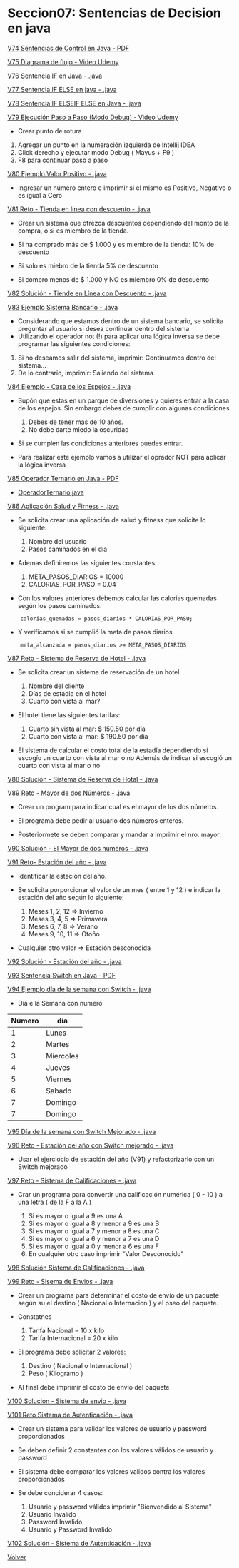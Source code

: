 # Seccion07: Sentencias de Decision en java

[V74 Sentencias de Control en Java - PDF](V74_Sentencias_de_Control_en_Java/06-01-00-SentenciasDecision-UJ.pdf)

[V75 Diagrama de flujo - Video Udemy](https://www.udemy.com/course/universidad-java-especialista-en-java-desde-cero-a-master/learn/lecture/44838409#overview)

[V76 Sentencia IF en Java - .java](V76_Sentencia_IF_en_Java/src/SentenciaIf.java)

[V77 Sentencia IF ELSE en java - .java](V77_Sentencia_IF_ELSE_en_Java/src/SentenciaIfElse.java)


[V78 Sentencia IF ELSEIF ELSE en Java - .java](V78_Sentencia_IF_ELSEIF_ELSE_en_Java/src/SentenciaElseIf.java)

[V79 Ejecución Paso a Paso (Modo Debug) - Video Udemy](https://www.udemy.com/course/universidad-java-especialista-en-java-desde-cero-a-master/learn/lecture/44838447#overview)
- Crear punto de rotura
 1. Agregar un punto en la numeración izquierda de Intellij IDEA
 2. Click derecho y ejecutar modo Debug ( Mayus + F9 )
 3. F8 para continuar paso a paso 


[V80 Ejemplo Valor Positivo - .java](V80_Ejemplo_Valor_Positivo/src/ValorPositivo.java)
- Ingresar un número entero e imprimir si el mismo es Positivo, Negativo 
    o es igual a Cero

[V81 Reto - Tienda en línea con descuento - .java](V81_Reto_Tienda_en_Linea_con_Descuento/src/TiendaEnLinea.java)
- Crear un sistema que ofrezca descuentos dependiendo del monto de la compra,
    o si es miembro de la tienda. 

- Si ha comprado más de $ 1.000 y es miembro de la tienda:
    10% de descuento

- Si solo es miebro de la tienda
    5% de descuento

- Si compro menos de $ 1.000 y NO es miembro
    0% de descuento


[V82 Solución - Tiende en Línea con Descuento - .java](V82_Solucion_Tienda_en_Linea_con_Descuento/src/TiendaEnLinea.java)

[V83 Ejemplo Sistema Bancario - .java](V83_Ejemplo_Sistema_Bancario/src/SistemaBancario.java)
- Considerando que estamos dentro de un sistema bancario, se
    solicita preguntar al usuario si desea continuar
    dentro del sistema
- Utilizando el operador not (!) para aplicar una lógica inversa
    se debe programar las siguientes condiciones: 
1. Si no deseamos salir del sistema, imprimir:
    Continuamos dentro del sistema...
2. De lo contrario, imprimir: 
    Saliendo del sistema


[V84 Ejemplo - Casa de los Espejos - .java](V84_Ejemplo_Casa_de_los_Espejos/src/CasaDeLosEspejos.java)
- Supón que estas en un parque de diversiones y quieres entrar a la
    casa de los espejos.
    Sin  embargo debes de cumplir con algunas condiciones.
    1. Debes de tener más de 10 años. 
    2. No debe darte miedo la oscuridad
   
- Si se cumplen las condiciones anteriores puedes entrar.

- Para realizar este ejemplo vamos a utilizar el oprador NOT
    para aplicar la lógica inversa


[V85 Operador Ternario en Java - PDF](V85_Operadro_Ternario_en_Java/Docs/06-12-00-OperadorTernario-UJ.pdf)
 * [OperadorTernario.java](V85_Operadro_Ternario_en_Java/src/OperadorTernario.java)

[V86 Aplicación Salud y Firness - .java](V86_Aplicacion_Salud_y_Fitness/src/SaludYFitness.java)
- Se solicita crear una aplicación de salud y fitness que solicite
    lo siguiente:
    1. Nombre del usuario
    2. Pasos caminados en el día

- Ademas definiremos las siguientes constantes:
    1. META_PASOS_DIARIOS = 10000
    2. CALORIAS_POR_PASO = 0.04

- Con los valores anteriores debemos calcular las calorias 
    quemadas según los pasos caminados.
```
    calorias_quemadas = pasos_diarios * CALORIAS_POR_PASO;
```
- Y verificamos si se cumplió la meta de pasos diarios
```
    meta_alcanzada = pasos_diarios >= META_PASOS_DIARIOS
```


[V87 Reto - Sistema de Reserva de Hotel - .java](V87_Reto_Sistema_de_Reserva_de_Hotel/src/SistemaReservaHotel.java)
- Se solicita  crear un sistema de reservación de un hotel.
    1. Nombre del cliente
    2. Días de estadia en el hotel
    3. Cuarto con vista al mar?

- El hotel tiene las siguientes tarifas:
    1. Cuarto sin vista al mar: $ 150.50 por día
    2. Cuarto con vista al mar: $ 190.50 por día

- El sistema de calcular el costo total de la estadía
    dependiendo si escogío un cuarto con vista al mar o no
    Además de indicar si escogió un cuarto con vista al mar o no

[V88 Solución - Sistema de Reserva de Hotal - .java](V88_Solucion_Sistema_de_Reserva_de_Hotel/src/SistemaReservaHotel.java)

[V89 Reto - Mayor de dos Números - .java](V89_Mayor_de_dos_Numeros/src/NumeroMayor.java)
- Crear un program para indicar cual es el mayor
    de los dos números.

- El programa debe pedir al usuario dos números enteros.

- Posteriormete se deben comparar y mandar a imprimir el nro. mayor:


[V90 Solución - El Mayor de dos números - .java](V90_Solucion_Mayor_de_dos_Numeros/src/MayorDeDosNumeros.java)

[V91 Reto- Estación del año - .java](V91_Reto_Estacion_del_Anio/src/EstacionDelAnio.java)
- Identificar la estación del año.

- Se solicita porporcionar el valor de un mes ( entre 1 y 12 )
    e indicar la estación del año según lo siguiente:
    1. Meses 1, 2, 12 => Invierno
    2. Meses 3, 4, 5 => Primavera
    3. Meses 6, 7, 8 => Verano
    4. Meses 9, 10, 11 => Otoño

- Cualquier otro valor => Estación desconocida


[V92 Solución - Estación del año - .java](V92_Solucion_Estacion_del_Anio/src/EstacionAnio.java)

[V93 Sentencia Switch en Java - PDF](V93_Sentencia_Switch_en_Java/06-20-00-SentenciasSwitch-UJ.pdf)

[V94 Ejemplo día de la semana con Switch - .java](V94_Ejemplo_dia_de_la_Semana_con_Switch/src/DiaSeamana.java)
- Día e la Semana con numero

| Número | día |
|---|---|
|1|Lunes|
|2|Martes|
|3|Miercoles|
|4|Jueves|
|5|Viernes|
|6|Sabado|
|7|Domingo|
|7|Domingo|

[V95 Día de la semana con Switch Mejorado - .java](V95_Dia_de_la_Semana_con_Switch_Mejorado/src/DiaSemana.java)

[V96 Reto - Estación del año con Switch mejorado - .java](V96_Estacion_del_Anio_con_Switch_mejorado/src/EstacionDelAnioMejorado.java)
- Usar el ejerciocio de estación del año (V91)
    y refactorizarlo con un Switch mejorado

[V97 Reto - Sistema de Calificaciones - .java](V97_Reto_Sistema_de_Calificaciones/src/SistemaCalificaciones)

- Crar un programa para convertir una calificación numérica ( 0 - 10 )
    a una letra ( de la F a la A )

    1. Si es mayor o igual a 9 es una A
    2. Si es mayor o igual a 8 y menor a 9 es una B
    3. Si es mayor o igual a 7 y menor a 8 es una C
    4. Si es mayor o igual a 6 y menor a 7 es una D
    5. Si es mayor o igual a 0 y menor a 6 es una F
    6. En cualquier otro caso imprimir "Valor Desconocido"

[V98 Solución Sistema de Calificaciones - .java](V98_Solucion_Sistema_de_Calificaciones/src/SistemaCalificaciones.java)

[V99 Reto - Sisema de Envios - .java](V99_Reto_Sistema_de_envios/src/SistemaEnvios.java)
- Crear un programa para determinar el costo de envío de un paquete
    según su el destino ( Nacional o Internacion ) y el pseo
    del paquete.

- Constatnes
    1. Tarifa Nacional = 10 x kilo
    2. Tarifa Internacional = 20 x kilo

- El programa debe solicitar 2 valores: 
    1. Destino ( Nacional o Internacional )
    2. Peso ( Kilogramo )

- Al final debe imprimir el costo de envío del paquete

[V100 Solucion - Sistema de envio - .java](V100_Solucion_Sistema_de_Envios/src/SistemaEnvios.java)

[V101 Reto Sistema de Autenticación - .java](V101_Reto_Sistema_de_Autenticacion/src/SistemaAutenticacion.java)
- Crear un sistema para validar los valores de usuario y
    password proporcionados

- Se deben definir 2 constantes con los valores válidos de usuario
    y password

- El sistema debe comparar los valores validos contra los
    valores proporcionados

- Se debe conciderar 4 casos:
    1. Usuario y password válidos
        imprimir "Bienvendido al Sistema"
    2. Usuario Invalido
    3. Password Invalido
    4. Usuario y Password Invalido

[V102 Solución - Sistema de Autenticación - .java](V102_Solucion_Sistema_de_Autenticacion/src/SistemaAutenticacion.java)

[Volver](../)